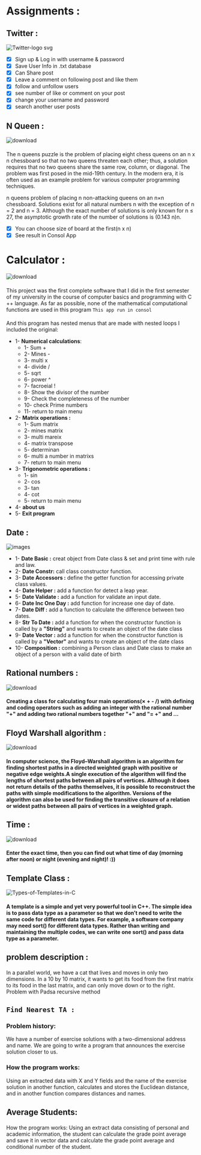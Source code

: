 # Assignments :
## Twitter :
![Twitter-logo svg](https://user-images.githubusercontent.com/91725214/155613730-69d5e8c9-224e-49a5-ad88-8317b0af50cb.png)
- [x] Sign up & Log in with username & password
- [x] Save User Info in .txt database
- [x] Can Share post 
- [x] Leave a comment on following post and like them
- [x] follow and unfollow users
- [x] see number of like or comment on your post
- [x] change your username and password
- [x] search another user posts
## N Queen :
![download](https://user-images.githubusercontent.com/91725214/157384675-ad485f3b-0df4-49cf-84fb-29cfc298f914.png)
#### 
The n queens puzzle is the problem of placing eight chess queens on an n x n chessboard so that no two queens threaten each other; thus, a solution requires that no two queens share the same row, column, or diagonal. The problem was first posed in the mid-19th century. In the modern era, it is often used as an example problem for various computer programming techniques.

n queens problem of placing n non-attacking queens on an n×n chessboard. Solutions exist for all natural numbers n with the exception of n = 2 and n = 3. Although the exact number of solutions is only known for n ≤ 27, the asymptotic growth rate of the number of solutions is (0.143 n)n.
- [x] You can choose size of board at the first(n x n)
- [x] See result in Consol App
# Calculator :
![download](https://user-images.githubusercontent.com/91725214/157387333-e9a17394-1cf7-4e8f-b00b-ca7ac99842b0.png)
#### 
This project was the first complete software that I did in the first semester of my university in the course of computer basics and programming with C ++ language.
As far as possible, none of the mathematical computational functions are used in this program
```This app run in consol```
####
And this program has nested menus that are made with nested loops
I included the original:
- 1- **Numerical calculations**:
  - 1- Sum +
  - 2- Mines -
  - 3- multi x
  - 4- divide /
  - 5- sqrt 
  - 6- power ^
  - 7- facroeial !
  - 8- Show the divisor of the number
  - 9- Check the completeness of the number
  - 10- check Prime numbers
  - 11- return to main menu
-  2- **Matrix operations :**
   - 1-  Sum matrix
   - 2- mines matrix
   - 3- multi mareix
   - 4- matrix transpose
   - 5- determinan
   - 6- multi a number in matrixs
   - 7- return to main menu
 - 3- **Trigonometric operations :**
    - 1- sin
    - 2- cos
    - 3- tan
    - 4- cot
    - 5- return to main menu
 - 4- **about us**
 - 5- **Exit program** 
##  Date :

![images](https://user-images.githubusercontent.com/91725214/155615956-3909219f-5f20-42d2-9f61-5e89d62c993e.jpg)
- 1- **Date Basic :** creat object from Date class & set and print time with rule and law.
- 2- **Date Constr:** call class constructor function.
- 3- **Date Accessors :** define the getter function for accessing private class values.
- 4- **Date Helper :** add a function for detect a leap year.
- 5- **Date Validate :** add a function for validate an input date.
- 6- **Date Inc One Day :** add function for increase one day of date.
- 7- **Date Diff :** add a function to calculate the difference between two dates.
- 8- **Str To Date :** add a function for when the constructor function is called by a **"String"** and wants to create an object of the date class
- 9- **Date Vector :** add a function for when the constructor function is called by a **"Vector"** and wants to create an object of the date class
- 10- **Composition :** combining a Person class and Date class to make an object of a person with a valid date of birth
## Rational numbers :
![download](https://user-images.githubusercontent.com/91725214/155616075-4e58ca08-3984-455e-ae90-9fa6f7716edb.jpg)
#### Creating a class for calculating four main operations(× + - /) with defining and coding operators such as adding an integer with the rational number "+" and adding two rational numbers together "+" and "= +" and ...
## Floyd Warshall algorithm :
![download](https://user-images.githubusercontent.com/91725214/155616203-97dfb107-ed0e-452f-ba37-6ce45cdf0a86.png)
#### In computer science, the Floyd–Warshall algorithm is an algorithm for finding shortest paths in a directed weighted graph with positive or negative edge weights.A single execution of the algorithm will find the lengths of shortest paths between all pairs of vertices. Although it does not return details of the paths themselves, it is possible to reconstruct the paths with simple modifications to the algorithm. Versions of the algorithm can also be used for finding the transitive closure of a relation  or  widest paths between all pairs of vertices in a weighted graph.
## Time :
![download](https://user-images.githubusercontent.com/91725214/155616360-d6358bb6-e364-4913-ae66-99e113542667.jpg)
#### Enter the exact time, then you can find out what time of day (morning after noon) or night (evening and night)! :))
## Template Class :
![Types-of-Templates-in-C](https://user-images.githubusercontent.com/91725214/155616879-a7e03f2d-5e38-4e72-9022-f7d17f622894.jpg)
#### A template is a simple and yet very powerful tool in C++. The simple idea is to pass data type as a parameter so that we don’t need to write the same code for different data types. For example, a software company may need sort() for different data types. Rather than writing and maintaining the multiple codes, we can write one sort() and pass data type as a parameter. 
## problem description :
#### 
In a parallel world, we have a cat that lives and moves in only two dimensions. In a 10 by 10 matrix, it wants to get its food from the first matrix to its food in the last matrix, and can only move down or to the right.
Problem with Padsa recursive method

##  ```Find Nearest TA :```
####
### Problem history:
We have a number of exercise solutions with a two-dimensional address and name. We are going to write a program that announces the exercise solution closer to us.
### How the program works:
Using an extracted data with X and Y fields and the name of the exercise solution in another function, calculates and stores the Euclidean distance, and in another function compares distances and names.
## Average Students:
####
How the program works:
Using an extract data consisting of personal and academic information, the student can calculate the grade point average and save it in vector data and calculate the grade point average and conditional number of the student.


